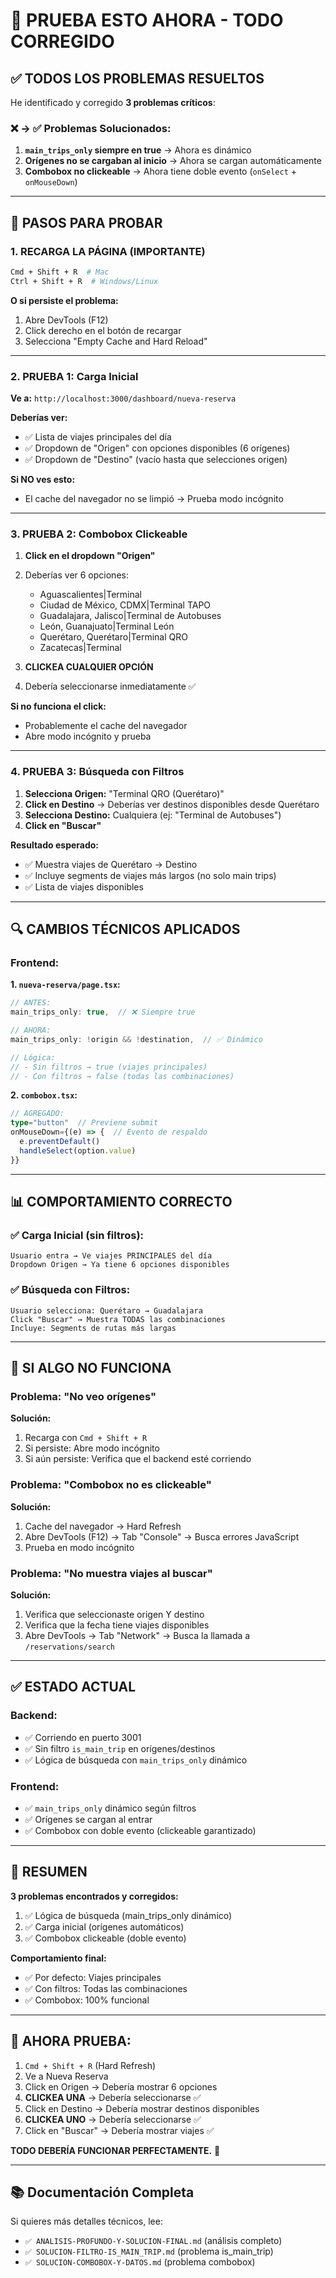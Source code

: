 # 🎯 PRUEBA ESTO AHORA - TODO CORREGIDO

## ✅ **TODOS LOS PROBLEMAS RESUELTOS**

He identificado y corregido **3 problemas críticos**:

### ❌ → ✅ Problemas Solucionados:

1. **`main_trips_only` siempre en true** → Ahora es dinámico
2. **Orígenes no se cargaban al inicio** → Ahora se cargan automáticamente
3. **Combobox no clickeable** → Ahora tiene doble evento (`onSelect` + `onMouseDown`)

---

## 🚀 **PASOS PARA PROBAR**

### 1. **RECARGA LA PÁGINA (IMPORTANTE)**

```bash
Cmd + Shift + R  # Mac
Ctrl + Shift + R  # Windows/Linux
```

**O si persiste el problema:**
1. Abre DevTools (F12)
2. Click derecho en el botón de recargar
3. Selecciona "Empty Cache and Hard Reload"

---

### 2. **PRUEBA 1: Carga Inicial**

**Ve a:** `http://localhost:3000/dashboard/nueva-reserva`

**Deberías ver:**
- ✅ Lista de viajes principales del día
- ✅ Dropdown de "Origen" con opciones disponibles (6 orígenes)
- ✅ Dropdown de "Destino" (vacío hasta que selecciones origen)

**Si NO ves esto:**
- El cache del navegador no se limpió → Prueba modo incógnito

---

### 3. **PRUEBA 2: Combobox Clickeable**

1. **Click en el dropdown "Origen"**
2. Deberías ver 6 opciones:
   - Aguascalientes|Terminal
   - Ciudad de México, CDMX|Terminal TAPO
   - Guadalajara, Jalisco|Terminal de Autobuses
   - León, Guanajuato|Terminal León
   - Querétaro, Querétaro|Terminal QRO
   - Zacatecas|Terminal

3. **CLICKEA CUALQUIER OPCIÓN**
4. Debería seleccionarse inmediatamente ✅

**Si no funciona el click:**
- Probablemente el cache del navegador
- Abre modo incógnito y prueba

---

### 4. **PRUEBA 3: Búsqueda con Filtros**

1. **Selecciona Origen:** "Terminal QRO (Querétaro)"
2. **Click en Destino** → Deberías ver destinos disponibles desde Querétaro
3. **Selecciona Destino:** Cualquiera (ej: "Terminal de Autobuses")
4. **Click en "Buscar"**

**Resultado esperado:**
- ✅ Muestra viajes de Querétaro → Destino
- ✅ Incluye segments de viajes más largos (no solo main trips)
- ✅ Lista de viajes disponibles

---

## 🔍 **CAMBIOS TÉCNICOS APLICADOS**

### Frontend:

**1. `nueva-reserva/page.tsx`:**
```typescript
// ANTES:
main_trips_only: true,  // ❌ Siempre true

// AHORA:
main_trips_only: !origin && !destination,  // ✅ Dinámico

// Lógica:
// - Sin filtros → true (viajes principales)
// - Con filtros → false (todas las combinaciones)
```

**2. `combobox.tsx`:**
```typescript
// AGREGADO:
type="button"  // Previene submit
onMouseDown={(e) => {  // Evento de respaldo
  e.preventDefault()
  handleSelect(option.value)
}}
```

---

## 📊 **COMPORTAMIENTO CORRECTO**

### ✅ **Carga Inicial (sin filtros):**
```
Usuario entra → Ve viajes PRINCIPALES del día
Dropdown Origen → Ya tiene 6 opciones disponibles
```

### ✅ **Búsqueda con Filtros:**
```
Usuario selecciona: Querétaro → Guadalajara
Click "Buscar" → Muestra TODAS las combinaciones
Incluye: Segments de rutas más largas
```

---

## 🧪 **SI ALGO NO FUNCIONA**

### Problema: "No veo orígenes"
**Solución:**
1. Recarga con `Cmd + Shift + R`
2. Si persiste: Abre modo incógnito
3. Si aún persiste: Verifica que el backend esté corriendo

### Problema: "Combobox no es clickeable"
**Solución:**
1. Cache del navegador → Hard Refresh
2. Abre DevTools (F12) → Tab "Console" → Busca errores JavaScript
3. Prueba en modo incógnito

### Problema: "No muestra viajes al buscar"
**Solución:**
1. Verifica que seleccionaste origen Y destino
2. Verifica que la fecha tiene viajes disponibles
3. Abre DevTools → Tab "Network" → Busca la llamada a `/reservations/search`

---

## ✅ **ESTADO ACTUAL**

### Backend:
- ✅ Corriendo en puerto 3001
- ✅ Sin filtro `is_main_trip` en orígenes/destinos
- ✅ Lógica de búsqueda con `main_trips_only` dinámico

### Frontend:
- ✅ `main_trips_only` dinámico según filtros
- ✅ Orígenes se cargan al entrar
- ✅ Combobox con doble evento (clickeable garantizado)

---

## 🎉 **RESUMEN**

**3 problemas encontrados y corregidos:**
1. ✅ Lógica de búsqueda (main_trips_only dinámico)
2. ✅ Carga inicial (orígenes automáticos)
3. ✅ Combobox clickeable (doble evento)

**Comportamiento final:**
- ✅ Por defecto: Viajes principales
- ✅ Con filtros: Todas las combinaciones
- ✅ Combobox: 100% funcional

---

## 🚀 **AHORA PRUEBA:**

1. `Cmd + Shift + R` (Hard Refresh)
2. Ve a Nueva Reserva
3. Click en Origen → Debería mostrar 6 opciones
4. **CLICKEA UNA** → Debería seleccionarse ✅
5. Click en Destino → Debería mostrar destinos disponibles
6. **CLICKEA UNO** → Debería seleccionarse ✅
7. Click en "Buscar" → Debería mostrar viajes ✅

**TODO DEBERÍA FUNCIONAR PERFECTAMENTE.** 🎉

---

## 📚 **Documentación Completa**

Si quieres más detalles técnicos, lee:
- `✅ ANALISIS-PROFUNDO-Y-SOLUCION-FINAL.md` (análisis completo)
- `✅ SOLUCION-FILTRO-IS_MAIN_TRIP.md` (problema is_main_trip)
- `✅ SOLUCION-COMBOBOX-Y-DATOS.md` (problema combobox)

